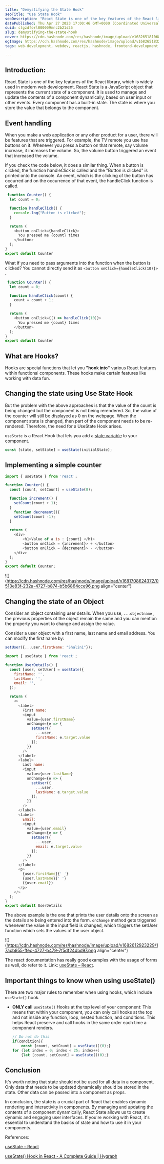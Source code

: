 ```yaml
---
title: "Demystifying the State Hook"
seoTitle: "Use State Hook"
seoDescription: "React State is one of the key features of the React library, which is widely used in modern web development."
datePublished: Thu Apr 27 2023 17:00:46 GMT+0000 (Coordinated Universal Time)
cuid: clgzdforl000009mnc2b21s25
slug: demystifying-the-state-hook
cover: https://cdn.hashnode.com/res/hashnode/image/upload/v1682651810680/04823165-3373-46e4-a807-20bc13c302b7.png
ogImage: https://cdn.hashnode.com/res/hashnode/image/upload/v1682651832190/32e97018-e96e-4439-be57-ab7b907e761a.png
tags: web-development, webdev, reactjs, hashnode, frontend-development

---
```


## Introduction:

React State is one of the key features of the React library, which is widely used in modern web development. React State is a JavaScript object that represents the current state of a component. It is used to manage and update the contents of a component dynamically, based on user input or other events. Every component has a built-in state. The state is where you store the value that belongs to the component.

## Event handling

When you make a web application or any other product for a user, there will be features that are triggered. For example, the TV remote you use has buttons on it. Whenever you press a button on that remote, say volume increase, it increases the volume. So, the volume button triggered an event that increased the volume.

If you check the code below, it does a similar thing. When a button is clicked, the function handleClick is called and the "Button is clicked" is printed onto the console. An event, which is the clicking of the button has occurred and on the occurrence of that event, the handleClick function is called.

```javascript
 function Counter() {
  let count = 0;

  function handleClick() {
    console.log("Button is clicked");
  }

  return (
    <button onClick={handleClick}>
      You pressed me {count} times
    </button>
  );
}
export default Counter
```

What if you need to pass arguments into the function when the button is clicked? You cannot directly send it as `<button onClick={handleClick(10)}>` .

```javascript
 function Counter() {
  let count = 0;

  function handleClick(count) {
    count = count + 1;
  }

  return (
    <button onClick={() => handleClick(10)}>
      You pressed me {count} times
    </button>
  );
}
export default Counter
```

## **What are Hooks?**

Hooks are special functions that let you **"hook into"** various React features within functional components. These hooks make certain features like working with data fun.

## Changing the state using Use State Hook

But the problem with the above approaches is that the value of the count is being changed but the component is not being rerendered. So, the value of the counter will still be displayed as 0 on the webpage. When the component state is changed, then part of the component needs to be re-rendered. Therefore, the need for a UseState Hook arises.

`useState` is a React Hook that lets you add a [state variable](https://react.dev/learn/state-a-components-memory) to your component.

```javascript
const [state, setState] = useState(initialState);
```

## Implementing a simple counter

```javascript
import { useState } from 'react';

function Counter() {
  const [count, setCount] = useState(0);

  function increment() {
    setCount(count + 1);
  }
    function decrement(){
    setCount(count -1);
  }

  return (
    <div>
        <h1>Value of a is : {count} </h1>
        <button onClick = {increment}> + </button>
        <button onClick = {decrement}> - </button>
    </div>
  );
}
export default Counter;
```

![](https://cdn.hashnode.com/res/hashnode/image/upload/v1681708624372/0513e83f-232a-4727-b874-b5b6864cce96.png align="center")

## Changing the state of an Object

Consider an object containing user details. When you use, `...objectname` , the previous properties of the object remain the same and you can mention the property you want to change and assign the value.

Consider a user object with a first name, last name and email address. You can modify the first name by:

```javascript
setUser({...user,firstName: "Shalini"});
```

```javascript
import { useState } from 'react';

function UserDetails() {
  const [user, setUser] = useState({
    firstName: '',
    lastName: '',
    email: '',
  });

  return (
    <>
      <label>
        First name:
        <input
          value={user.firstName}
          onChange={e => {
            setUser({
              ...user,
              firstName: e.target.value
            });
          }}
        />
      </label>
      <label>
        Last name:
        <input
          value={user.lastName}
          onChange={e => {
            setUser({
              ...user,
              lastName: e.target.value
            });
          }}
        />
      </label>
      <label>
        Email:
        <input
          value={user.email}
          onChange={e => {
            setUser({
              ...user,
              email: e.target.value
            });
          }}
        />
      </label>
      <p>
        {user.firstName}{' '}
        {user.lastName}{' '}
        ({user.email})
      </p>
    </>
  );
}
export default UserDetails
```

The above example is the one that prints the user details onto the screen as the details are being entered into the form. `onChange` method gets triggered whenever the value in the input field is changed, which triggers the setUser function which sets the values of the user object.

![](https://cdn.hashnode.com/res/hashnode/image/upload/v1682612923229/17acb955-ffec-4727-b479-7f5df24dbd97.png align="center")

The react documentation has really good examples with the usage of forms as well, do refer to it. Link: [useState – React](https://react.dev/reference/react/useState).

## **Important things to know when using useState()**

There are two major rules to remember when using hooks, which include `useState()` hook.

* **ONLY call** `useState()` Hooks at the top level of your component: This means that within your component, you can only call hooks at the top and not inside any function, loop, nested function, and conditions. This helps React preserve and call hooks in the same order each time a component renders.
    
    ```javascript
    // Do not do this
    if(condition){
        const [count, setCount] = useState()(0);}
    for (let index = 0; index < 25; index++)
        {let [count, setCount] = useState()(0);}
    ```
    

## Conclusion

It's worth noting that state should not be used for all data in a component. Only data that needs to be updated dynamically should be stored in the state. Other data can be passed into a component as props.

In conclusion, the state is a crucial part of React that enables dynamic rendering and interactivity in components. By managing and updating the contents of a component dynamically, React State allows us to create dynamic and engaging user interfaces. If you're working with React, it's essential to understand the basics of state and how to use it in your components.

References:

[useState – React](https://react.dev/reference/react/useState#usestate)

[useState() Hook in React - A Complete Guide | Hygraph](https://hygraph.com/blog/usestate-react)